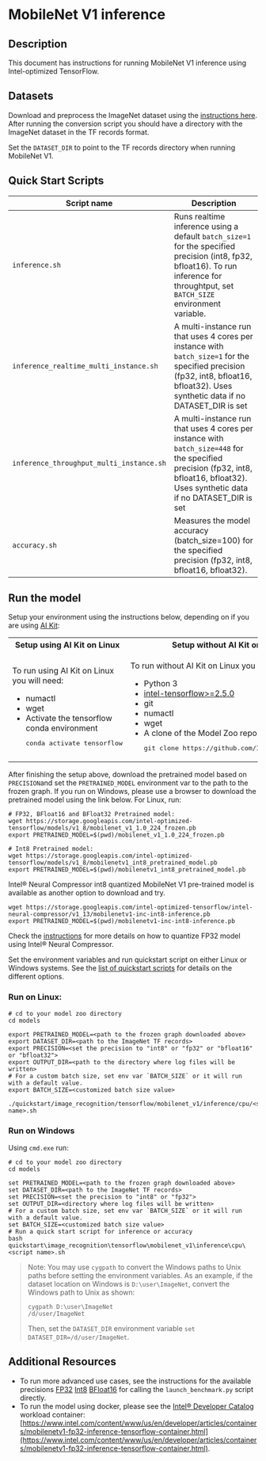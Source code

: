 <!--- 0. Title -->
# MobileNet V1 inference

<!-- 10. Description -->
## Description

This document has instructions for running MobileNet V1 inference using
Intel-optimized TensorFlow.

<!--- 30. Datasets -->
## Datasets

Download and preprocess the ImageNet dataset using the [instructions here](https://github.com/IntelAI/models/blob/master/datasets/imagenet/README.md).
After running the conversion script you should have a directory with the
ImageNet dataset in the TF records format.

Set the `DATASET_DIR` to point to the TF records directory when running MobileNet V1.

<!--- 40. Quick Start Scripts -->
## Quick Start Scripts

| Script name | Description |
|-------------|-------------|
| `inference.sh` | Runs realtime inference using a default `batch_size=1` for the specified precision (int8, fp32, bfloat16). To run inference for throughtput, set `BATCH_SIZE` environment variable. |
| `inference_realtime_multi_instance.sh` | A multi-instance run that uses 4 cores per instance with `batch_size=1` for the specified precision (fp32, int8, bfloat16, bfloat32). Uses synthetic data if no DATASET_DIR is set|
| `inference_throughput_multi_instance.sh` | A multi-instance run that uses 4 cores per instance with `batch_size=448` for the specified precision (fp32, int8, bfloat16, bfloat32). Uses synthetic data if no DATASET_DIR is set |
| `accuracy.sh` | Measures the model accuracy (batch_size=100) for the specified precision (fp32, int8, bfloat16, bfloat32). |
<!--- 50. AI Kit -->
## Run the model

Setup your environment using the instructions below, depending on if you are
using [AI Kit](/docs/general/tensorflow/AIKit.md):

<table>
  <tr>
    <th>Setup using AI Kit on Linux</th>
    <th>Setup without AI Kit on Linux</th>
    <th>Setup without AI Kit on Windows</th>
  </tr>
  <tr>
    <td>
      <p>To run using AI Kit on Linux you will need:</p>
      <ul>
        <li>numactl
        <li>wget
        <li>Activate the tensorflow conda environment
        <pre>conda activate tensorflow</pre>
      </ul>
    </td>
    <td>
      <p>To run without AI Kit on Linux you will need:</p>
      <ul>
        <li>Python 3
        <li><a href="https://pypi.org/project/intel-tensorflow/">intel-tensorflow>=2.5.0</a>
        <li>git
        <li>numactl
        <li>wget
        <li>A clone of the Model Zoo repo<br />
        <pre>git clone https://github.com/IntelAI/models.git</pre>
      </ul>
    </td>
    <td>
      <p>To run without AI Kit on Windows you will need:</p>
      <ul>
        <li><a href="/docs/general/Windows.md">Intel Model Zoo on Windows Systems prerequisites</a>
        <li>A clone of the Model Zoo repo<br />
        <pre>git clone https://github.com/IntelAI/models.git</pre>
      </ul>
    </td>
  </tr>
</table>

After finishing the setup above, download the pretrained model based on `PRECISION`and set the
`PRETRAINED_MODEL` environment var to the path to the frozen graph.
If you run on Windows, please use a browser to download the pretrained model using the link below.
For Linux, run:
```
# FP32, BFloat16 and BFloat32 Pretrained model:
wget https://storage.googleapis.com/intel-optimized-tensorflow/models/v1_8/mobilenet_v1_1.0_224_frozen.pb
export PRETRAINED_MODEL=$(pwd)/mobilenet_v1_1.0_224_frozen.pb
```
```
# Int8 Pretrained model:
wget https://storage.googleapis.com/intel-optimized-tensorflow/models/v1_8/mobilenetv1_int8_pretrained_model.pb
export PRETRAINED_MODEL=$(pwd)/mobilenetv1_int8_pretrained_model.pb
```
Intel® Neural Compressor int8 quantized MobileNet V1 pre-trained model is available as another option to download and try.
```
wget https://storage.googleapis.com/intel-optimized-tensorflow/intel-neural-compressor/v1_13/mobilenetv1-inc-int8-inference.pb
export PRETRAINED_MODEL=$(pwd)/mobilenetv1-inc-int8-inference.pb
```
Check the [instructions](/quickstart/image_recognition/tensorflow/generate_int8/README.md) for more details on how to quantize FP32 model using Intel® Neural Compressor.

Set the environment variables and run quickstart script on either Linux or Windows systems. See the [list of quickstart scripts](#quick-start-scripts) for details on the different options.

### Run on Linux:
```
# cd to your model zoo directory
cd models

export PRETRAINED_MODEL=<path to the frozen graph downloaded above>
export DATASET_DIR=<path to the ImageNet TF records>
export PRECISION=<set the precision to "int8" or "fp32" or "bfloat16" or "bfloat32">
export OUTPUT_DIR=<path to the directory where log files will be written>
# For a custom batch size, set env var `BATCH_SIZE` or it will run with a default value.
export BATCH_SIZE=<customized batch size value>

./quickstart/image_recognition/tensorflow/mobilenet_v1/inference/cpu/<script name>.sh
```

### Run on Windows
Using `cmd.exe` run:
```
# cd to your model zoo directory
cd models

set PRETRAINED_MODEL=<path to the frozen graph downloaded above>
set DATASET_DIR=<path to the ImageNet TF records>
set PRECISION=<set the precision to "int8" or "fp32">
set OUTPUT_DIR=<directory where log files will be written>
# For a custom batch size, set env var `BATCH_SIZE` or it will run with a default value.
set BATCH_SIZE=<customized batch size value>
# Run a quick start script for inference or accuracy
bash quickstart\image_recognition\tensorflow\mobilenet_v1\inference\cpu\<script name>.sh
```
> Note: You may use `cygpath` to convert the Windows paths to Unix paths before setting the environment variables. 
As an example, if the dataset location on Windows is `D:\user\ImageNet`, convert the Windows path to Unix as shown:
> ```
> cygpath D:\user\ImageNet
> /d/user/ImageNet
>```
>Then, set the `DATASET_DIR` environment variable `set DATASET_DIR=/d/user/ImageNet`.

<!--- 90. Resource Links-->
## Additional Resources

* To run more advanced use cases, see the instructions for the available precisions [FP32](fp32/Advanced.md) [Int8](int8/Advanced.md) [BFloat16](bfloat16/Advanced.md) for calling the `launch_benchmark.py` script directly.
* To run the model using docker, please see the [Intel® Developer Catalog](https://www.intel.com/content/www/us/en/developer/tools/software-catalog/containers.html)
  workload container:<br />
  [https://www.intel.com/content/www/us/en/developer/articles/containers/mobilenetv1-fp32-inference-tensorflow-container.html](https://www.intel.com/content/www/us/en/developer/articles/containers/mobilenetv1-fp32-inference-tensorflow-container.html).

